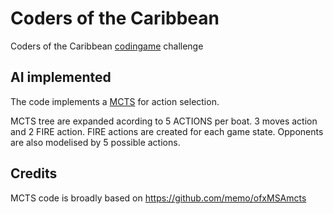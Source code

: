 # Coders of the Caribbean
Coders of the Caribbean  [codingame](https://www.codingame.com/)  challenge



## AI implemented

The code implements a [MCTS](https://en.wikipedia.org/wiki/MCTS) for action selection.

MCTS tree are expanded acording to 5 ACTIONS per boat. 3 moves action and 2 FIRE action. FIRE actions are created for each game state.
Opponents are also modelised by 5 possible actions.

## Credits

MCTS code is broadly based on https://github.com/memo/ofxMSAmcts


